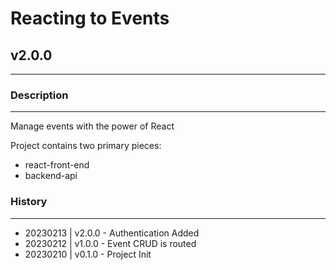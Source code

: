 # Reacting to Events
## v2.0.0
---

### Description
---

Manage events with the power of React

Project contains two primary pieces:

 - react-front-end
 - backend-api

### History
---
 - 20230213 | v2.0.0 - Authentication Added
 - 20230212 | v1.0.0 - Event CRUD is routed
 - 20230210 | v0.1.0 - Project Init
 
